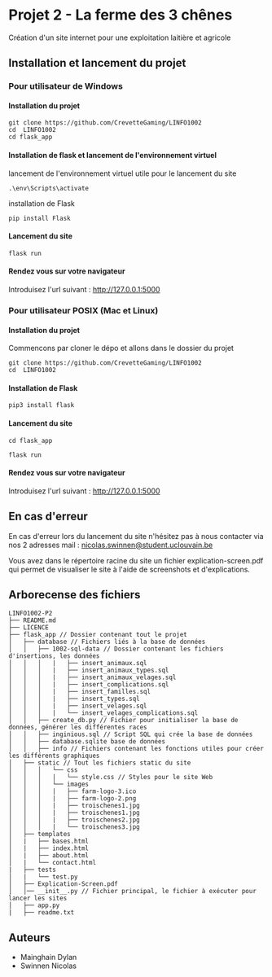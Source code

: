 # Projet 2 - La ferme des 3 chênes

Création d'un site internet pour une exploitation laitière et agricole

## Installation et lancement du projet

### Pour utilisateur de Windows

#### Installation du projet

```
git clone https://github.com/CrevetteGaming/LINFO1002
cd  LINFO1002
cd flask_app
```

#### Installation de flask et lancement de l'environnement virtuel

lancement de l'environnement virtuel utile pour le lancement du site

```
.\env\Scripts\activate
```

installation de Flask

```
pip install Flask
```

#### Lancement du site

```
flask run
```

#### Rendez vous sur votre navigateur

Introduisez l'url suivant : http://127.0.0.1:5000


### Pour utilisateur POSIX (Mac et Linux)

#### Installation du projet

Commencons par cloner le dépo et allons dans le dossier du projet

```
git clone https://github.com/CrevetteGaming/LINFO1002
cd  LINFO1002
```

#### Installation de Flask

```
pip3 install flask
```

#### Lancement du site

```
cd flask_app
```

```
flask run
```

#### Rendez vous sur votre navigateur

Introduisez l'url suivant : http://127.0.0.1:5000


## En cas d'erreur

En cas d'erreur lors du lancement du site n'hésitez pas à nous contacter via nos 2 adresses mail : nicolas.swinnen@student.uclouvain.be 

Vous avez dans le répertoire racine du site un fichier explication-screen.pdf qui permet de visualiser le site à l'aide de screenshots et d'explications.

## Arborecense des fichiers
```
LINFO1002-P2
├── README.md
├── LICENCE
├── flask_app // Dossier contenant tout le projet
│   ├── database // Fichiers liés à la base de données
│   │   ├── 1002-sql-data // Dossier contenant les fichiers d'insertions, les données
│   │   │   |   ├── insert_animaux.sql
│   │   │   |   ├── insert_animaux_types.sql
│   │   │   |   ├── insert_animaux_velages.sql
│   │   │   |   ├── insert_complications.sql
│   │   │   |   ├── insert_familles.sql
│   │   │   |   ├── insert_types.sql
│   │   │   |   ├── insert_velages.sql
│   │   │   |   └── insert_velages_complications.sql
│   │   ├── create_db.py // Fichier pour initialiser la base de données, générer les différentes races
│   │   ├── inginious.sql // Script SQL qui crée la base de données
│   │   ├── database.sqlite base de données 
│   │   ├── info // Fichiers contenant les fonctions utiles pour créer les différents graphiques
│   ├── static // Tout les fichiers static du site
│   │   │   └── css 
│   │   │   |   └── style.css // Styles pour le site Web
│   │   │   └── images
│   │   │   |   ├── farm-logo-3.ico
│   │   │   |   ├── farm-logo-2.png
│   │   │   |   ├── troischenes1.jpg
│   │   │   |   ├── troischenes1.jpg
│   │   │   |   ├── troischenes2.jpg
│   │   │   |   └── troischenes3.jpg
│   ├── templates
│   |   ├── bases.html
│   |   ├── index.html
│   |   ├── about.html
│   |   └── contact.html
|   ├── tests
│   |   └── test.py
│   ├── Explication-Screen.pdf
│   │── __init__.py // Fichier principal, le fichier à exécuter pour lancer les sites
│   ├── app.py 
|   ├── readme.txt

```

## Auteurs

- Mainghain Dylan
- Swinnen Nicolas
